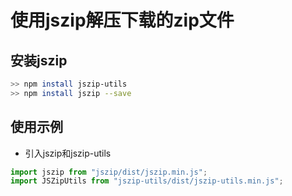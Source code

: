 ﻿# 使用jszip解压下载的zip文件

## 安装jszip

```bash
>> npm install jszip-utils
>> npm install jszip --save
```

## 使用示例

- 引入jszip和jszip-utils

```typescript
import jszip from "jszip/dist/jszip.min.js";
import JSZipUtils from "jszip-utils/dist/jszip-utils.min.js";
```
